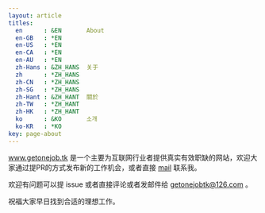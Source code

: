 ```yaml
---
layout: article
titles:
  en      : &EN       About
  en-GB   : *EN
  en-US   : *EN
  en-CA   : *EN
  en-AU   : *EN
  zh-Hans : &ZH_HANS  关于
  zh      : *ZH_HANS
  zh-CN   : *ZH_HANS
  zh-SG   : *ZH_HANS
  zh-Hant : &ZH_HANT  關於
  zh-TW   : *ZH_HANT
  zh-HK   : *ZH_HANT
  ko      : &KO       소개
  ko-KR   : *KO
key: page-about
---
```


www.getonejob.tk 是一个主要为互联网行业者提供真实有效职缺的网站，欢迎大家通过提PR的方式发布新的工作机会，或者直接 [mail](mailto:getonejobtk@126.com) 联系我。

欢迎有问题可以提 issue 或者直接评论或者发邮件给 getonejobtk@126.com 。

祝福大家早日找到合适的理想工作。